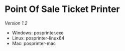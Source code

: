 # Point Of Sale Ticket Printer

*Version 1.2*

 - Windows: posprinter.exe 
 - Linux: posprinter-linux64
 - Mac: posprinter-mac